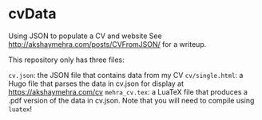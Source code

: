 # cvData
Using JSON to populate a CV and website
See http://akshaymehra.com/posts/CVFromJSON/ for a writeup.

This repository only has three files:

`cv.json`: the JSON file that contains data from my CV
`cv/single.html`: a Hugo file that parses the data in cv.json for display at https://akshaymehra.com/cv
`mehra_cv.tex`: a LuaTeX file that produces a .pdf version of the data in cv.json. Note that you will need to compile using `luatex`!
